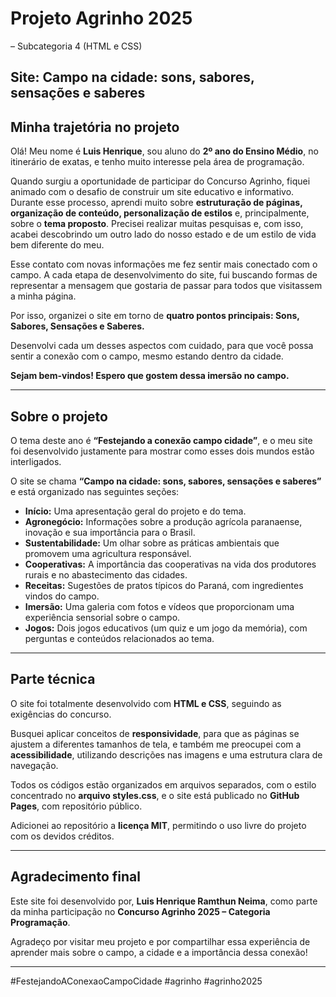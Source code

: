# Projeto Agrinho 2025
– Subcategoria 4 (HTML e CSS)

## Site: Campo na cidade: sons, sabores, sensações e saberes

## Minha trajetória no projeto

Olá! Meu nome é **Luis Henrique**, sou aluno do **2º ano do Ensino Médio**, no itinerário de exatas, e tenho muito interesse pela área de programação.

Quando surgiu a oportunidade de participar do Concurso Agrinho, fiquei animado com o desafio de construir um site educativo e informativo. Durante esse processo, aprendi muito sobre **estruturação de páginas, organização de conteúdo, personalização de estilos** e, principalmente, sobre o **tema proposto**. Precisei realizar muitas pesquisas e, com isso, acabei descobrindo um outro lado do nosso estado e de um estilo de vida bem diferente do meu.

Esse contato com novas informações me fez sentir mais conectado com o campo. A cada etapa de desenvolvimento do site, fui buscando formas de representar a mensagem que gostaria de passar para todos que visitassem a minha página.

Por isso, organizei o site em torno de **quatro pontos principais:
Sons, Sabores, Sensações e Saberes.**

Desenvolvi cada um desses aspectos com cuidado, para que você possa sentir a conexão com o campo, mesmo estando dentro da cidade.

**Sejam bem-vindos! Espero que gostem dessa imersão no campo.**

---

## Sobre o projeto

O tema deste ano é **“Festejando a conexão campo cidade”**, e o meu site foi desenvolvido justamente para mostrar como esses dois mundos estão interligados.

O site se chama **“Campo na cidade: sons, sabores, sensações e saberes”** e está organizado nas seguintes seções:

- **Início:** Uma apresentação geral do projeto e do tema.
- **Agronegócio:** Informações sobre a produção agrícola paranaense, inovação e sua importância para o Brasil.
- **Sustentabilidade:** Um olhar sobre as práticas ambientais que promovem uma agricultura responsável.
- **Cooperativas:** A importância das cooperativas na vida dos produtores rurais e no abastecimento das cidades.
- **Receitas:** Sugestões de pratos típicos do Paraná, com ingredientes vindos do campo.
- **Imersão:** Uma galeria com fotos e vídeos que proporcionam uma experiência sensorial sobre o campo.
- **Jogos:** Dois jogos educativos (um quiz e um jogo da memória), com perguntas e conteúdos relacionados ao tema.

---

## Parte técnica

O site foi totalmente desenvolvido com **HTML e CSS**, seguindo as exigências do concurso.

Busquei aplicar conceitos de **responsividade**, para que as páginas se ajustem a diferentes tamanhos de tela, e também me preocupei com a **acessibilidade**, utilizando descrições nas imagens e uma estrutura clara de navegação.

Todos os códigos estão organizados em arquivos separados, com o estilo concentrado no **arquivo styles.css**, e o site está publicado no **GitHub Pages**, com repositório público.

Adicionei ao repositório a **licença MIT**, permitindo o uso livre do projeto com os devidos créditos.

---

## Agradecimento final

Este site foi desenvolvido por, **Luis Henrique Ramthun Neima**, como parte da minha participação no **Concurso Agrinho 2025 – Categoria Programação**.

Agradeço por visitar meu projeto e por compartilhar essa experiência de aprender mais sobre o campo, a cidade e a importância dessa conexão!

---

#FestejandoAConexaoCampoCidade #agrinho #agrinho2025